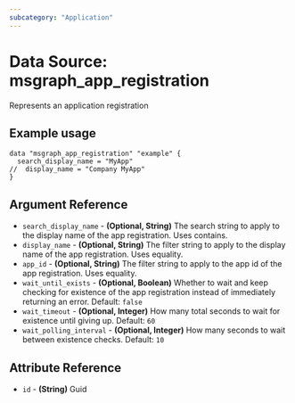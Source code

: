```yaml
---
subcategory: "Application"
---
```

# Data Source: msgraph_app_registration
Represents an application registration
## Example usage
```hcl
data "msgraph_app_registration" "example" {
  search_display_name = "MyApp"
//  display_name = "Company MyApp"
}
```
## Argument Reference
* `search_display_name` - **(Optional, String)** The search string to apply to the display name of the app registration. Uses contains.
* `display_name` - **(Optional, String)** The filter string to apply to the display name of the app registration. Uses equality.
* `app_id` - **(Optional, String)** The filter string to apply to the app id of the app registration. Uses equality.
* `wait_until_exists` - **(Optional, Boolean)** Whether to wait and keep checking for existence of the app registration instead of immediately returning an error.  Default: `false`
* `wait_timeout` - **(Optional, Integer)** How many total seconds to wait for existence until giving up.  Default: `60`
* `wait_polling_interval` - **(Optional, Integer)** How many seconds to wait between existence checks.  Default: `10`
## Attribute Reference
* `id` - **(String)** Guid
